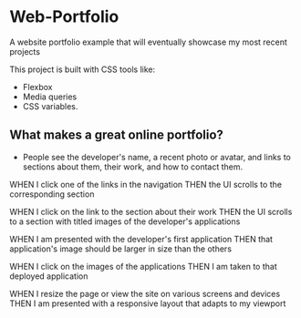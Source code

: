 # Web-Portfolio
A website portfolio example that will eventually showcase my most recent projects

This project is built with CSS tools like:

* Flexbox
* Media queries
* CSS variables. 

## What makes a great online portfolio? 

* People see the developer's name, a recent photo or avatar, and links to sections about them, their work, and how to contact them.

WHEN I click one of the links in the navigation
THEN the UI scrolls to the corresponding section

WHEN I click on the link to the section about their work
THEN the UI scrolls to a section with titled images of the developer's applications

WHEN I am presented with the developer's first application
THEN that application's image should be larger in size than the others

WHEN I click on the images of the applications
THEN I am taken to that deployed application

WHEN I resize the page or view the site on various screens and devices
THEN I am presented with a responsive layout that adapts to my viewport